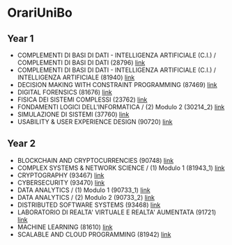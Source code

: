 # OrariUniBo

## Year 1
- COMPLEMENTI DI BASI DI DATI - INTELLIGENZA ARTIFICIALE (C.I.) / COMPLEMENTI DI BASI DI DATI (28796) [link](https://raw.githubusercontent.com/ale-ben/OrariUniBo/master/out/year_1/COMPLEMENTI_DI_BASI_DI_DATI-INTELLIGENZA_ARTIFICIALE_(C.I.)-COMPLEMENTI_DI_BASI_DI_DATI-28796.ics)
- COMPLEMENTI DI BASI DI DATI - INTELLIGENZA ARTIFICIALE (C.I.) / INTELLIGENZA ARTIFICIALE (81940) [link](https://raw.githubusercontent.com/ale-ben/OrariUniBo/master/out/year_1/COMPLEMENTI_DI_BASI_DI_DATI-INTELLIGENZA_ARTIFICIALE_(C.I.)-INTELLIGENZA_ARTIFICIALE-81940.ics)
- DECISION MAKING WITH CONSTRAINT PROGRAMMING (87469) [link](https://raw.githubusercontent.com/ale-ben/OrariUniBo/master/out/year_1/DECISION_MAKING_WITH_CONSTRAINT_PROGRAMMING-87469.ics)
- DIGITAL FORENSICS (81676) [link](https://raw.githubusercontent.com/ale-ben/OrariUniBo/master/out/year_1/DIGITAL_FORENSICS-81676.ics)
- FISICA DEI SISTEMI COMPLESSI (23762) [link](https://raw.githubusercontent.com/ale-ben/OrariUniBo/master/out/year_1/FISICA_DEI_SISTEMI_COMPLESSI-23762.ics)
- FONDAMENTI LOGICI DELL'INFORMATICA / (2) Modulo 2 (30214_2) [link](https://raw.githubusercontent.com/ale-ben/OrariUniBo/master/out/year_1/FONDAMENTI_LOGICI_DELL'INFORMATICA-(2)_Modulo_2-30214_2.ics)
- SIMULAZIONE DI SISTEMI (37760) [link](https://raw.githubusercontent.com/ale-ben/OrariUniBo/master/out/year_1/SIMULAZIONE_DI_SISTEMI-37760.ics)
- USABILITY &  USER EXPERIENCE DESIGN (90720) [link](https://raw.githubusercontent.com/ale-ben/OrariUniBo/master/out/year_1/USABILITY_&__USER_EXPERIENCE_DESIGN-90720.ics)

## Year 2
- BLOCKCHAIN AND CRYPTOCURRENCIES (90748) [link](https://raw.githubusercontent.com/ale-ben/OrariUniBo/master/out/year_2/BLOCKCHAIN_AND_CRYPTOCURRENCIES-90748.ics)
- COMPLEX SYSTEMS & NETWORK SCIENCE / (1) Modulo 1 (81943_1) [link](https://raw.githubusercontent.com/ale-ben/OrariUniBo/master/out/year_2/COMPLEX_SYSTEMS_&_NETWORK_SCIENCE-(1)_Modulo_1-81943_1.ics)
- CRYPTOGRAPHY (93467) [link](https://raw.githubusercontent.com/ale-ben/OrariUniBo/master/out/year_2/CRYPTOGRAPHY-93467.ics)
- CYBERSECURITY (93470) [link](https://raw.githubusercontent.com/ale-ben/OrariUniBo/master/out/year_2/CYBERSECURITY-93470.ics)
- DATA ANALYTICS / (1) Modulo 1 (90733_1) [link](https://raw.githubusercontent.com/ale-ben/OrariUniBo/master/out/year_2/DATA_ANALYTICS-(1)_Modulo_1-90733_1.ics)
- DATA ANALYTICS / (2) Modulo 2 (90733_2) [link](https://raw.githubusercontent.com/ale-ben/OrariUniBo/master/out/year_2/DATA_ANALYTICS-(2)_Modulo_2-90733_2.ics)
- DISTRIBUTED SOFTWARE SYSTEMS (93468) [link](https://raw.githubusercontent.com/ale-ben/OrariUniBo/master/out/year_2/DISTRIBUTED_SOFTWARE_SYSTEMS-93468.ics)
- LABORATORIO DI REALTA' VIRTUALE E REALTA' AUMENTATA (91721) [link](https://raw.githubusercontent.com/ale-ben/OrariUniBo/master/out/year_2/LABORATORIO_DI_REALTA'_VIRTUALE_E_REALTA'_AUMENTATA-91721.ics)
- MACHINE LEARNING (81610) [link](https://raw.githubusercontent.com/ale-ben/OrariUniBo/master/out/year_2/MACHINE_LEARNING-81610.ics)
- SCALABLE AND CLOUD PROGRAMMING (81942) [link](https://raw.githubusercontent.com/ale-ben/OrariUniBo/master/out/year_2/SCALABLE_AND_CLOUD_PROGRAMMING-81942.ics)

